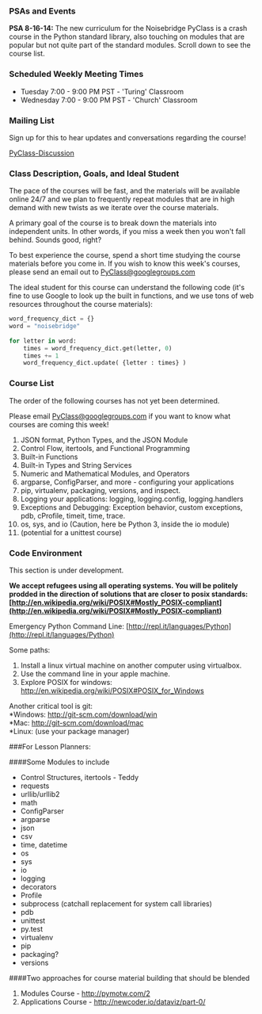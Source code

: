 
### PSAs and Events

**PSA 8-16-14:** The new curriculum for the Noisebridge PyClass is a crash course in the Python standard library, also touching on modules that are popular but not quite part of the standard modules. Scroll down to see the course list.

### Scheduled Weekly Meeting Times

* Tuesday 7:00 - 9:00 PM PST - 'Turing' Classroom
* Wednesday 7:00 - 9:00 PM PST - 'Church' Classroom

### Mailing List

Sign up for this to hear updates and conversations regarding the course!

[PyClass-Discussion](http://groups.google.com/group/pyclass)


### Class Description, Goals, and Ideal Student

The pace of the courses will be fast, and the materials will be available online 24/7 and we plan to frequently repeat modules that are in high demand with new twists as we iterate over the course materials.

A primary goal of the course is to break down the materials into independent units. In other words, if you miss a week then you won't fall behind. Sounds good, right?

To best experience the course, spend a short time studying the course materials before you come in. If you wish to know this week's courses, please send an email out to PyClass@googlegroups.com

The ideal student for this course can understand the following code (it's fine to use Google to look up the built in functions, and we use tons of web resources throughout the course materials):

```python
word_frequency_dict = {}
word = "noisebridge"
 
for letter in word:
    times = word_frequency_dict.get(letter, 0)
    times += 1
    word_frequency_dict.update( {letter : times} )
```

### Course List


The order of the following courses has not yet been determined.  

Please email PyClass@googlegroups.com if you want to know what courses are coming this week!

1. JSON format, Python Types, and the JSON Module    
2. Control Flow, itertools, and Functional Programming    
3. Built-in Functions    
4. Built-in Types and String Services    
5. Numeric and Mathematical Modules, and Operators    
6. argparse, ConfigParser, and more - configuring your applications    
7. pip, virtualenv, packaging, versions, and inspect.    
8. Logging your applications: logging, logging.config, logging.handlers    
9. Exceptions and Debugging: Exception behavior, custom exceptions, pdb, cProfile, timeit, time, trace.    
10. os, sys, and io (Caution, here be Python 3, inside the io module)    
11. (potential for a unittest course)    


###  Code Environment

This section is under development.

**We accept refugees using all operating systems. You will be politely prodded in the direction of solutions that are closer to posix standards: [http://en.wikipedia.org/wiki/POSIX#Mostly_POSIX-compliant](http://en.wikipedia.org/wiki/POSIX#Mostly_POSIX-compliant)**

Emergency Python Command Line: [http://repl.it/languages/Python](http://repl.it/languages/Python)

Some paths:    
1. Install a linux virtual machine on another computer using virtualbox.    
2. Use the command line in your apple machine.    
3. Explore POSIX for windows: http://en.wikipedia.org/wiki/POSIX#POSIX_for_Windows    
    
    
Another critical tool is git:    
*Windows: http://git-scm.com/download/win    
*Mac: http://git-scm.com/download/mac    
*Linux: (use your package manager)    



###For Lesson Planners:

####Some Modules to include

* Control Structures, itertools - Teddy    
* requests    
* urllib/urllib2    
* math    
* ConfigParser    
* argparse    
* json    
* csv    
* time, datetime    
* os    
* sys    
* io    
* logging    
* decorators    
* Profile    
* subprocess (catchall replacement for system call libraries)    
* pdb    
* unittest    
* py.test    
* virtualenv    
* pip    
* packaging?    
* versions    



####Two approaches for course material building that should be blended

1. Modules Course - http://pymotw.com/2
2. Applications Course - http://newcoder.io/dataviz/part-0/
